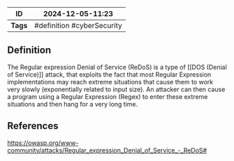 | ID       | 2024-12-05-11:23            |
| -------- | --------------------------- |
| **Tags** | #definition #cyberSecurity  |
## Definition
The Regular expression Denial of Service (ReDoS) is a type of [[DOS (Denial of Service)]] attack, that exploits the fact that most Regular Expression implementations may reach extreme situations that cause them to work very slowly (exponentially related to input size). An attacker can then cause a program using a Regular Expression (Regex) to enter these extreme situations and then hang for a very long time.

## References
https://owasp.org/www-community/attacks/Regular_expression_Denial_of_Service_-_ReDoS#